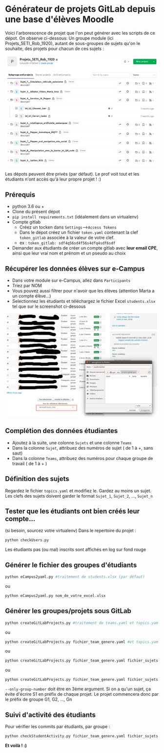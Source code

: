 # Générateur de projets GitLab depuis une base d'élèves Moodle

Voici l'arborescence de projet que l'on peut générer avec les scripts de ce dépot. On observe ci-dessous: Un groupe module (ici Projets_5ETI_Rob_1920), autant de sous-groupes de sujets qu'on le souhaite, des projets pour chacun de ces sujets :  

![GitLab](img/GitLabScreenShot.png)

Les dépots peuvent être privés (par défaut). Le prof voit tout et les étudiants n'ont accès qu'à leur propre projet ! :)

## Prérequis 
- python 3.6 ou + 
- Clone du présent dépot
- ```pip install requirements.txt``` (idéalement dans un virtualenv)
- Compte gitlab 
  - Créez un tocken dans `Settings`-->`Access Tokens`    
  - Dans le dépot créez un fichier `token.yaml` contenant la clef `token_gitlab` associée à la valeur de votre clef. 
  - ex : `token_gitlab: sdf4q56sd4f56s4dfq4sdf6sdf`
- Demander aux étudiants de créer un compte gitlab avec **leur email CPE**, ainsi que leur vrai nom et prénom et un pseudo au choix


## Récupérer les données élèves sur e-Campus
- Dans votre module sur e-Campus, allez dans `Participants`
- Triez par NOM
- Vous pouvez aussi filtrer pour n'avoir que les élèves (attention Marta a un compte élève...)
- Selectionnez les étudiants et téléchargez le fichier Excel `students.xlsx` tel que sur le screenshot ci-dessous  
  
![eCampus](img/eCampus.png)

## Complétion des données étudiantes

- Ajoutez à la suite, une colonne `Sujets` et une colonne `Teams`
- Dans la colonne `Sujet`, attribuez des numéros de sujet ( de 1 à +, sans saut)
- Dans la colonne `Teams`, attribuez des numéros pour chaque groupe de travail ( de 1 à + )

## Définition des sujets

Regardez le fichier `topics.yaml` et modifiez le. Gardez au moins un sujet. Les clefs des sujets doivent garder le format `Sujet_1`, `Sujet_2`, ..., `Sujet_n`

## Tester que les étudiants ont bien créés leur compte...
(si besoin, sourcez votre virtualenv)
Dans le repertoire du projet :
```python
python checkUsers.py
```
Les étudiants pas (ou mal) inscrits sont affichés en log sur fond rouge

## Générer le fichier des groupes d'étudiants

```bash
python eCampus2yaml.py #traitement de students.xlsx (par défaut)
```

ou 

```bash
python eCampus2yaml.py nom_de_votre_excel.xlsx
```

## Générer les groupes/projets sous GitLab

```bash
python createGitLabProjects.py #traitement de teams.yaml et topics.yaml (par défaut)
```
ou

```bash
python createGitLabProjects.py fichier_team_genere.yaml #et topics.yaml (par défaut)
```
ou

```bash
python createGitLabProjects.py fichier_team_genere.yaml fichier_sujets.yaml 
```

ou  

```bash
python createGitLabProjects.py fichier_team_genere.yaml fichier_sujets.yaml --only-group-number
```
`--only-group-number` doit être en 3ème argument. Si on a qu'un sujet, ça évite d'écrire S1 en préfix de chaque projet. Le projet commencera donc par le préfix de groupe G1, G2, ..., Gn

## Suivi d'activité des étudiants

Pour vérifier les commits par étudiants, par groupe :
```bash
python checkStudentActivity.py fichier_team_genere.yaml fichier_sujets.yaml 
```

**Et voilà ! :)**

